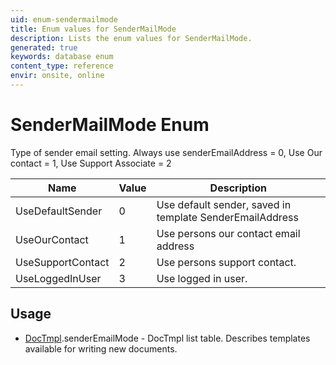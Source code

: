 ```yaml
---
uid: enum-sendermailmode
title: Enum values for SenderMailMode
description: Lists the enum values for SenderMailMode.
generated: true
keywords: database enum
content_type: reference
envir: onsite, online
---
```


# SenderMailMode Enum

Type of sender email setting. Always use senderEmailAddress = 0, Use Our contact = 1, Use Support Associate = 2

| Name | Value | Description |
|------|-------|-------------|
|UseDefaultSender|0|Use default sender, saved in template SenderEmailAddress|
|UseOurContact|1|Use persons our contact email address|
|UseSupportContact|2|Use persons support contact.|
|UseLoggedInUser|3|Use logged in user.|

## Usage

* [DocTmpl](../doctmpl.md).senderEmailMode - DocTmpl list table. Describes templates available for writing new documents.
